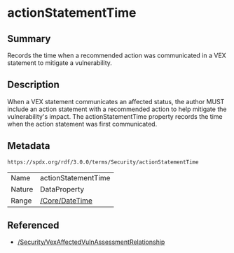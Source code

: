 <!-- Automatically generated by spec-parser v2.3.0 on 2024-07-09T12:43:38.633388+00:00 -->
<!-- SPDX-License-Identifier: Community-Spec-1.0 -->

# actionStatementTime

## Summary

Records the time when a recommended action was communicated in a VEX statement
to mitigate a vulnerability.


## Description

When a VEX statement communicates an affected status, the author MUST
include an action statement with a recommended action to help mitigate the
vulnerability's impact. The actionStatementTime property records the time
when the action statement was first communicated.


## Metadata

`https://spdx.org/rdf/3.0.0/terms/Security/actionStatementTime`


| | |
|---|---|
| Name | actionStatementTime |
| Nature | DataProperty |
| Range | [/Core/DateTime](../../Core/Datatypes/DateTime.md) |




## Referenced

- [/Security/VexAffectedVulnAssessmentRelationship](../../Security/Classes/VexAffectedVulnAssessmentRelationship.md)

